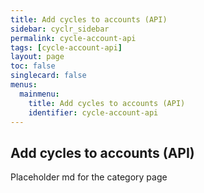 ```yaml
---
title: Add cycles to accounts (API)
sidebar: cyclr_sidebar
permalink: cycle-account-api
tags: [cycle-account-api]
layout: page
toc: false
singlecard: false
menus:
  mainmenu:
    title: Add cycles to accounts (API)
    identifier: cycle-account-api
---
```

## Add cycles to accounts (API)

Placeholder md for the category page

